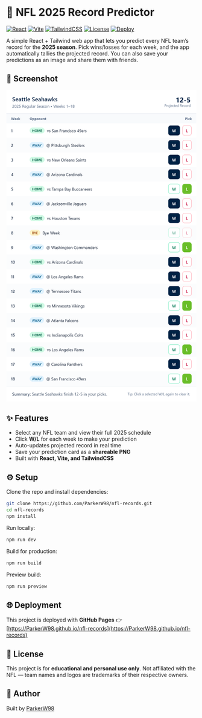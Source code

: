 # 🏈 NFL 2025 Record Predictor

[![React](https://img.shields.io/badge/React-20232A?style=for-the-badge\&logo=react\&logoColor=61DAFB)](https://react.dev/)
[![Vite](https://img.shields.io/badge/Vite-646CFF?style=for-the-badge\&logo=vite\&logoColor=FFD62E)](https://vitejs.dev/)
[![TailwindCSS](https://img.shields.io/badge/Tailwind_CSS-38B2AC?style=for-the-badge\&logo=tailwind-css\&logoColor=white)](https://tailwindcss.com/)
[![License](https://img.shields.io/badge/License-MIT-green?style=for-the-badge)](./LICENSE)
[![Deploy](https://img.shields.io/badge/Deploy-GitHub_Pages-181717?style=for-the-badge\&logo=github)](https://ParkerW98.github.io/nfl-records)

A simple React + Tailwind web app that lets you predict every NFL team’s record for the **2025 season**.
Pick wins/losses for each week, and the app automatically tallies the projected record.
You can also save your predictions as an image and share them with friends.

## 📸 Screenshot

![App Screenshot](./example.png)

## ✨ Features

* Select any NFL team and view their full 2025 schedule
* Click **W/L** for each week to make your prediction
* Auto-updates projected record in real time
* Save your prediction card as a **shareable PNG**
* Built with **React, Vite, and TailwindCSS**

## ⚙️ Setup

Clone the repo and install dependencies:

```bash
git clone https://github.com/ParkerW98/nfl-records.git
cd nfl-records
npm install
```

Run locally:

```bash
npm run dev
```

Build for production:

```bash
npm run build
```

Preview build:

```bash
npm run preview
```

## 🌐 Deployment

This project is deployed with **GitHub Pages** 👉 [https://ParkerW98.github.io/nfl-records](https://ParkerW98.github.io/nfl-records)

## 📜 License

This project is for **educational and personal use only**.
Not affiliated with the NFL — team names and logos are trademarks of their respective owners.

## 👤 Author

Built by [ParkerW98](https://github.com/ParkerW98)
